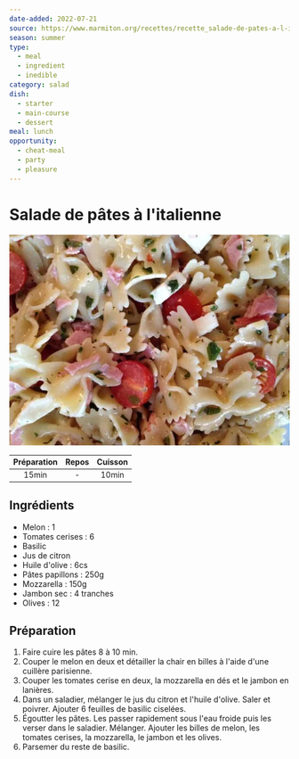 ```yaml
---
date-added: 2022-07-21
source: https://www.marmiton.org/recettes/recette_salade-de-pates-a-l-italienne_22514.aspx
season: summer
type:
  - meal
  - ingredient
  - inedible
category: salad
dish:
  - starter
  - main-course
  - dessert
meal: lunch
opportunity:
  - cheat-meal
  - party
  - pleasure
---
```


# Salade de pâtes à l'italienne

![](images/Salade%20de%20pâtes%20à%20l'italienne.jpg)

| Préparation | Repos | Cuisson |
|:-----------:|:-----:|:-------:|
|    15min    |   -   |  10min  |

## Ingrédients

- Melon : 1
- Tomates cerises : 6
- Basilic
- Jus de citron
- Huile d'olive : 6cs
- Pâtes papillons : 250g
- Mozzarella : 150g
- Jambon sec : 4 tranches
- Olives : 12

## Préparation

1. Faire cuire les pâtes 8 à 10 min.
2. Couper le melon en deux et détailler la chair en billes à l'aide d'une cuillère parisienne.
3. Couper les tomates cerise en deux, la mozzarella en dés et le jambon en lanières.
4. Dans un saladier, mélanger le jus du citron et l'huile d'olive. Saler et poivrer. Ajouter 6 feuilles de basilic ciselées.
5. Égoutter les pâtes. Les passer rapidement sous l'eau froide puis les verser dans le saladier. Mélanger. Ajouter les billes de melon, les tomates cerises, la mozzarella, le jambon et les olives.
6. Parsemer du reste de basilic.
